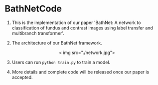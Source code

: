 # BathNetCode

1. This is the implementation of our paper 'BathNet: A network to classification of fundus and contrast images using label transfer and multibranch transformer'.

2. The architecture of our BathNet framework.
   <div align=center>< img src="./network.jpg"></div>

3. Users can run ```python train.py```  to train a model.

4. More details and complete code will be released once our paper is accepted.
